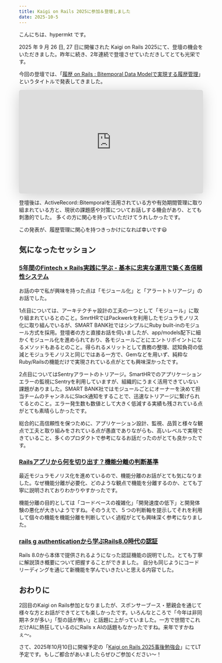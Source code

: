 ```yaml
---
title: Kaigi on Rails 2025に参加＆登壇しました
date: 2025-10-5
---
```


こんにちは、hypermkt です。

2025 年 9 月 26 日, 27 日に開催された Kaigi on Rails 2025にて、登壇の機会をいただきました。昨年に続き、2年連続で登壇させていただきしてとても光栄です。

今回の登壇では、「[履歴 on Rails : Bitemporal Data Modelで実現する履歴管理](https://kaigionrails.org/2025/talks/hypermkt/#day2)」というタイトルで発表してきました。

<iframe class="speakerdeck-iframe" frameborder="0" src="https://speakerdeck.com/player/cc55b04ff2dd43de8fe5bbee95285f30" title="履歴 on Rails:  Bitemporal Data Modelで実現する履歴管理/history-on-rails-with-bitemporal-data-model" allowfullscreen="true" style="border: 0px; background: padding-box padding-box rgba(0, 0, 0, 0.1); margin: 0px; padding: 0px; border-radius: 6px; box-shadow: rgba(0, 0, 0, 0.2) 0px 5px 40px; width: 100%; height: auto; aspect-ratio: 560 / 315;" data-ratio="1.7777777777777777"></iframe>

登壇後は、ActiveRecord::Bitemporalを活用されている方や有効期間管理に取り組まれている方と、現状の課題感や対策についてお話しする機会があり、とても刺激的でした。 多くの方に関心を持っていただけてうれしかったです。

この発表が、履歴管理に関心を持つきっかけになれば幸いです😃

## 気になったセッション

### [5年間のFintech × Rails実践に学ぶ - 基本に忠実な運用で築く高信頼性システム](https://kaigionrails.org/2025/talks/ohbarye/#day1)

お話の中で私が興味を持った点は「モジュール化」と「アラートトリアージ」のお話でした。

1点目については、アーキテクチャ設計の工夫の一つとして「モジュール」に取り組まれているとのこと。SmrtHRではPackwerkを利用したモジュラモノリス化に取り組んでいるが、SMART BANK社ではシンプルにRuby built-inのモジュール方式を採用。登壇者の方と直接お話を伺いましたが、app/models配下に細かくモジュール化を進められており、各モジュールごとにエントリポイントになるメソッドもあるとのこと。得られるメリットとして責務の整理、認知負荷の低減とモジュラモノリスと同じではある一方で、Gemなどを用いず、純粋なRuby/Railsの機能だけで実現されている点がとても興味深かったです。

2点目についてはSentryアラートのトリアージ。SmartHRでのアプリケーションエラーの監視にSentryを利用していますが、組織的にうまく活用できていない課題がありました。SMART BANK社ではモジュールごとにオーナーを決めて担当チームのチャンネルにSlack通知をすることで、迅速なトリアージに繋げられてるとのこと。エラー発生数も数値として大きく低減する実績も残されている点がとても素晴らしかったです。

総合的に高信頼性を保つために、アプリケーション設計、監視、品質と様々な観点で工夫と取り組みをされている点が愚直でありながらも、高いレベルで実現できていること、多くのプロダクトで参考になるお話だったのがとても良かったです。

### [Railsアプリから何を切り出す？機能分離の判断基準](https://kaigionrails.org/2025/talks/myumura/#day2)

最近モジュラモノリス化を進めているので、機能分離のお話がとても気になりました。なぜ機能分離が必要化、どのような観点で機能を分離するのか、とても丁寧に説明されておりわかりやすかったです。

機能分離の目的としては「コードベースの複雑化」「開発速度の低下」と開発体験の悪化が大きいようですね。そのうえで、５つの判断軸を提示してそれを利用して個々の機能を機能分離を判断していく過程がとても興味深く参考になりました。

### [rails g authenticationから学ぶRails8.0時代の認証](https://kaigionrails.org/2025/talks/willnet/#day2)

Rails 8.0から本体で提供されるようになった認証機能の説明でした。とても丁寧に解説頂き概要について把握することができました。
自分も同じようにコードリーディングを通じて新機能を学んでいきたいと思える内容でした。

## おわりに

2回目のKaigi on Rails参加となりましたが、スポンサーブース・懇親会を通じて様々な方とお話ができてとても楽しかったです。いろんなところで「今年は非同期ネタが多い」「型の話が無い」と話題に上がっていました。一方で世間でこれだけAIに熱狂しているのにRails x AIの話題もなかったですね。来年ですかねぇ〜。

さて、2025年10月10日に開催予定の「[Kaigi on Rails 2025事後勉強会](https://smarthr.connpass.com/event/367186/)」にてLT予定です。もしご都合があいましたらぜひご参加ください〜！
